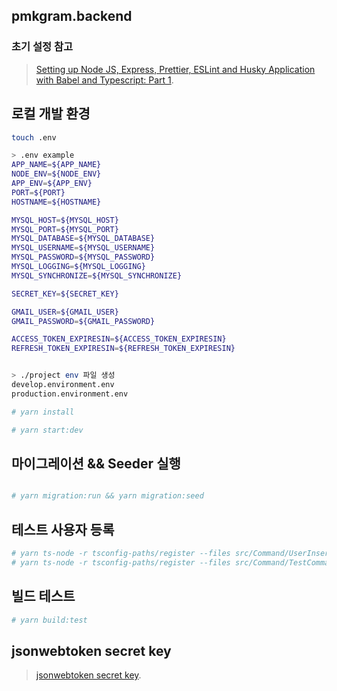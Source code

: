## pmkgram.backend

### 초기 설정 참고

> [Setting up Node JS, Express, Prettier, ESLint and Husky Application with Babel and Typescript: Part 1](https://dev.to/mkabumattar/setting-up-node-js-express-prettier-eslint-and-husky-application-with-babel-and-typescript-part-1-2ple).

## 로컬 개발 환경

```bash
touch .env

> .env example
APP_NAME=${APP_NAME}
NODE_ENV=${NODE_ENV}
APP_ENV=${APP_ENV}
PORT=${PORT}
HOSTNAME=${HOSTNAME}

MYSQL_HOST=${MYSQL_HOST}
MYSQL_PORT=${MYSQL_PORT}
MYSQL_DATABASE=${MYSQL_DATABASE}
MYSQL_USERNAME=${MYSQL_USERNAME}
MYSQL_PASSWORD=${MYSQL_PASSWORD}
MYSQL_LOGGING=${MYSQL_LOGGING}
MYSQL_SYNCHRONIZE=${MYSQL_SYNCHRONIZE}

SECRET_KEY=${SECRET_KEY}

GMAIL_USER=${GMAIL_USER}
GMAIL_PASSWORD=${GMAIL_PASSWORD}

ACCESS_TOKEN_EXPIRESIN=${ACCESS_TOKEN_EXPIRESIN}
REFRESH_TOKEN_EXPIRESIN=${REFRESH_TOKEN_EXPIRESIN}


> ./project env 파일 생성
develop.environment.env
production.environment.env

# yarn install

# yarn start:dev
```

## 마이그레이션 && Seeder 실행

```bash

# yarn migration:run && yarn migration:seed

```

## 테스트 사용자 등록

```bash
# yarn ts-node -r tsconfig-paths/register --files src/Command/UserInsert.ts -e ts
# yarn ts-node -r tsconfig-paths/register --files src/Command/TestCommand.ts -e ts
```

## 빌드 테스트

```bash
# yarn build:test 
```

## jsonwebtoken secret key

> [jsonwebtoken secret key](https://www.grc.com/passwords.htm).

